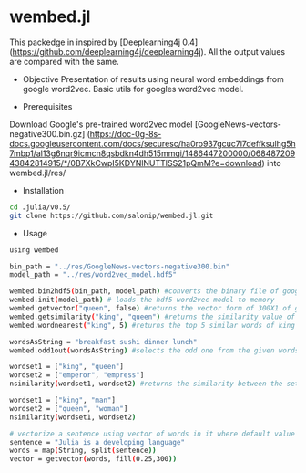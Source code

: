 # wembed.jl
This packedge in inspired by [Deeplearning4j 0.4] (https://github.com/deeplearning4j/deeplearning4j). All the output values are compared with the same.

- Objective
Presentation of results using neural word embeddings from google word2vec.
Basic utils for googles word2vec model.

- Prerequisites

Download Google's pre-trained word2vec model [GoogleNews-vectors-negative300.bin.gz] (https://doc-0g-8s-docs.googleusercontent.com/docs/securesc/ha0ro937gcuc7l7deffksulhg5h7mbp1/al13g6nqr9icmcn8qsbdkn4dh515mmqi/1486447200000/06848720943842814915/*/0B7XkCwpI5KDYNlNUTTlSS21pQmM?e=download) into wembed.jl/res/


- Installation

``` sh
cd .julia/v0.5/
git clone https://github.com/salonip/wembed.jl.git
```

- Usage

``` sh
using wembed

bin_path = "../res/GoogleNews-vectors-negative300.bin"
model_path = "../res/word2vec_model.hdf5"

wembed.bin2hdf5(bin_path, model_path) #converts the binary file of google word2vec to hdf5
wembed.init(model_path) # loads the hdf5 word2vec model to memory
wembed.getvector("queen", false) #returns the vector form of 300X1 of given word.Returns false if the word is not present
wembed.getsimilarity("king", "queen") #returns the similarity value of king and queen in float
wembed.wordnearest("king", 5) #returns the top 5 similar words of king with the relative distance

wordsAsString = "breakfast sushi dinner lunch"
wembed.odd1out(wordsAsString) #selects the odd one from the given words in wordsAsString

wordset1 = ["king", "queen"]
wordset2 = ["emperor", "empress"]
nsimilarity(wordset1, wordset2) #returns the similarity between the sets

wordset1 = ["king", "man"]
wordset2 = ["queen", "woman"]
nsimilarity(wordset1, wordset2)

# vectorize a sentence using vector of words in it where default value is 0.25 for unavailable words
sentence = "Julia is a developing language"
words = map(String, split(sentence))
vector = getvector(words, fill(0.25,300))

```


